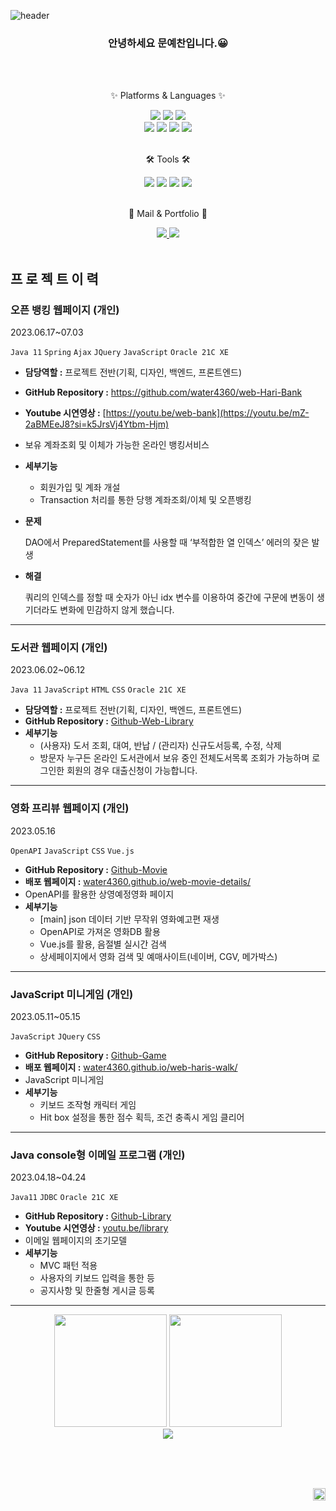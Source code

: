 ![header](https://capsule-render.vercel.app/api?type=waving&color=timeGradient&text=Welcome%20to%20YECHAN's%20GitHub%20👋&animation=twinkling&fontSize=35&fontAlignY=40&height=200)


<!-- Introduce -->
<h3 align=center>
	안녕하세요 문예찬입니다.😀
</h3>
<br><br>


<!-- Platforms & Languages -->
<div align=center>
  <p>✨ Platforms & Languages ✨</p>
	<img src="https://img.shields.io/badge/Java-007396?style=flat&logo=Conda-Forge&logoColor=white" />
  	<img src="https://img.shields.io/badge/Oracle%20SQL-F80000?style=flat&logo=Oracle&logoColor=white" />
  	<img src="https://img.shields.io/badge/Linux-FCC624?style=flat&logo=Linux&logoColor=white" />
  <br>
	<img src="https://img.shields.io/badge/HTML5-E34F26?style=flat&logo=HTML5&logoColor=white" />
	<img src="https://img.shields.io/badge/CSS3-1572B6?style=flat&logo=CSS3&logoColor=white" />
	<img src="https://img.shields.io/badge/JavaScript-F7DF1E?style=flat&logo=JavaScript&logoColor=white" />
	<img src="https://img.shields.io/badge/jQuery-0769AD?style=flat&logo=jQuery&logoColor=white" />
	<br>
</div>
<br>


<!-- Tools -->
<div align=center>
  <p>🛠 Tools 🛠</p>
	<img src="https://img.shields.io/badge/Eclipse%20IDE-2C2255?style=flat&logo=EclipseIDE&logoColor=white" />
	<img src="https://img.shields.io/badge/Visual%20Studio%20Code-007ACC?style=flat&logo=VisualStudioCode&logoColor=white" />
	<img src="https://img.shields.io/badge/AWS-232F3E?style=flat&logo=AmazonAWS&logoColor=white" />
	<img src="https://img.shields.io/badge/GitHub-181717?style=flat&logo=GitHub&logoColor=white" />
</div>
<br>


<!-- Mail & Portfolio -->
<div align=center>
  <p>🎨 Mail & Portfolio 🎨</p>
	<a href="mailto:skyfiy97@naver.com">
		<img src="https://img.shields.io/badge/Mail-30B980?style=flat&logo=Gmail&logoColor=white" />
	</a>
	<a href="https://powerful-tilapia-138.notion.site/fc1a2a1e125742cda202f02b2d914059">
		<img src="https://img.shields.io/badge/Notion-000000?style=flat&logo=Notion&logoColor=white" />
	</a>
</div>
<br>

## **프 로 젝 트 이 력**

### **오픈 뱅킹 웹페이지 (개인)**
2023.06.17~07.03

`Java 11` `Spring` `Ajax` `JQuery` `JavaScript` `Oracle 21C XE`   

- **담당역할 :** 프로젝트 전반(기획, 디자인, 백엔드, 프론트엔드)
- **GitHub Repository :** https://github.com/water4360/web-Hari-Bank
- **Youtube 시연영상 :** [https://youtu.be/web-bank](https://youtu.be/mZ-2aBMEeJ8?si=k5JrsVj4Ytbm-Hjm)
- 보유 계좌조회 및 이체가 가능한 온라인 뱅킹서비스
- **세부기능**
    - 회원가입 및 계좌 개설
    - Transaction 처리를 통한 당행 계좌조회/이체 및 오픈뱅킹
    
- **문제**
    
    DAO에서 PreparedStatement를 사용할 때 ‘부적합한 열 인덱스’ 에러의 잦은 발생
    
- **해결**
    
    쿼리의 인덱스를 정할 때 숫자가 아닌 idx 변수를 이용하여 중간에 구문에 변동이 생기더라도 변화에 민감하지 않게 했습니다.
  
<hr>


### **도서관 웹페이지 (개인)**
2023.06.02~06.12

`Java 11` `JavaScript` `HTML` `CSS` `Oracle 21C XE`

- **담당역할 :** 프로젝트 전반(기획, 디자인, 백엔드, 프론트엔드)
- **GitHub Repository :** [Github-Web-Library](https://github.com/water4360/Soob-Lib)
- **세부기능**
    - (사용자) 도서 조회, 대여, 반납 / (관리자) 신규도서등록, 수정, 삭제
    - 방문자 누구든 온라인 도서관에서 보유 중인 전체도서목록 조회가 가능하며 로그인한 회원의 경우 대출신청이 가능합니다.
<hr>

### **영화 프리뷰 웹페이지 (개인)**
2023.05.16

`OpenAPI` `JavaScript` `CSS` `Vue.js`

- **GitHub Repository :** [Github-Movie](https://github.com/water4360/web-movie-details)
- **배포 웹페이지 :** [water4360.github.io/web-movie-details/](https://water4360.github.io/web-movie-details/)
- OpenAPI를 활용한 상영예정영화 페이지
- **세부기능**
    - [main] json 데이터 기반 무작위 영화예고편 재생
    - OpenAPI로 가져온 영화DB 활용
    - Vue.js를 활용, 음절별 실시간 검색
    - 상세페이지에서 영화 검색 및 예매사이트(네이버, CGV, 메가박스)

<hr>

### **JavaScript 미니게임 (개인)**
2023.05.11~05.15

`JavaScript` `JQuery` `CSS`

- **GitHub Repository :** [Github-Game](https://github.com/water4360/web-haris-walk.git)
- **배포 웹페이지 :** [water4360.github.io/web-haris-walk/](https://water4360.github.io/web-haris-walk/)
- JavaScript 미니게임
- **세부기능**
    - 키보드 조작형 캐릭터 게임
    - Hit box 설정을 통한 점수 획득, 조건 충족시 게임 클리어
 
<hr>

### **Java console형 이메일 프로그램 (개인)**
2023.04.18~04.24

`Java11` `JDBC` `Oracle 21C XE`

- **GitHub Repository :** [Github-Library](https://github.com/moonyechan97/EverydayMail.git)
- **Youtube 시연영상 :** [youtu.be/library](https://youtu.be/gchkjIQ7Bg8?si=x2DKAgk6iweCh1Q9)
- 이메일 웹페이지의 초기모델
- **세부기능**
    - MVC 패턴 적용
    - 사용자의 키보드 입력을 통한  등
    - 공지사항 및 한줄형 게시글 등록

<hr>

<!-- Stats / Backjoon / Most use -->
<p align=center>
  <img height="180em" src="https://github-readme-stats.vercel.app/api?username=moonyechan97&show_icons=true&include_all_commits=true">
  <img height="180em" src="https://github-readme-stats.vercel.app/api/top-langs/?username=moonyechan97&hide_progress=true">
	<br>
  <a href="https://solved.ac/myc97"><img src="http://mazassumnida.wtf/api/v2/generate_badge?boj=myc97&theme=dark"/></a>
</p>
<br><br><br>


<!-- Hits -->
<p align=right>
  <img height="20em" src="https://hits.seeyoufarm.com/api/count/incr/badge.svg?url=https%3A%2F%2Fgithub.com%2Fbaennigans&count_bg=%233D81C8&title_bg=%23555555&icon=instacart.svg&icon_color=%23FFFFFF&title=hits&edge_flat=false">
</p>



<!--
**baennigans/baennigans** is a ✨ _special_ ✨ repository because its `README.md` (this file) appears on your GitHub profile.
Here are some ideas to get you started:

- 🔭 I’m currently working on ...
- 🌱 I’m currently learning ...
- 👯 I’m looking to collaborate on ...
- 🤔 I’m looking for help with ...
- 💬 Ask me about ...
- 📫 How to reach me: ...
- 😄 Pronouns: ...
- ⚡ Fun fact: ...
-->
